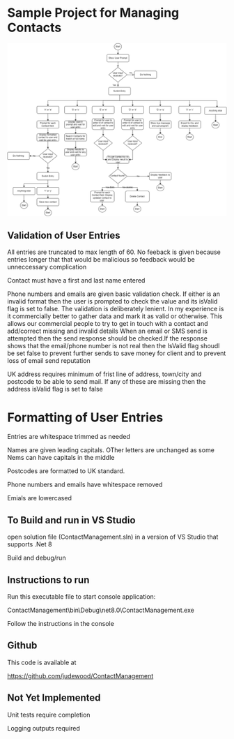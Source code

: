# Sample Project for Managing Contacts

![process flow](./ContactManagment.drawio.png)

## Validation of User Entries

All entries are truncated to max length of 60. 
No feeback is given because entries longer that that would be malicious so feedback would be unneccessary complication

Contact must have a first and last name entered

Phone numbers and emails are given basic validation check. 
If either is an invalid format then the user is prompted to check the value and its isValid flag is set to false. 
The validation is deliberately lenient. In my experience is it commercially better to gather data and mark it as valid or otherwise.
This allows our commercial people to try to get in touch with a contact and add/correct missing and invalid details
When an email or SMS send is attempted then the send response should be checked.If the response shows that the email/phone number is not real 
then the IsValid flag shoudl be set false to prevent further sends to save money for client and to prevent loss of email send reputation

UK address requires minimum of frist line of address, town/city and postcode to be able to send mail. 
If any of these are missing then the address isValid flag is set to false

 # Formatting of User Entries

Entries are whitespace trimmed as needed

Names are given leading capitals. OTher letters are unchanged as some Nems can have capitals in the middle

Postcodes are formatted to UK standard.

Phone numbers and emails have whitespace removed

Emials are lowercased

## To Build and run in VS Studio

open solution file (ContactManagement.sln) in a version of VS Studio that supports .Net 8

Build and debug/run

## Instructions to run

Run this executable file to start console application:

ContactManagement\bin\Debug\net8.0\ContactManagement.exe

Follow the instructions in the console

## Github

This code is available at 

https://github.com/judewood/ContactManagement

## Not Yet Implemented

Unit tests require completion

Logging outputs required



